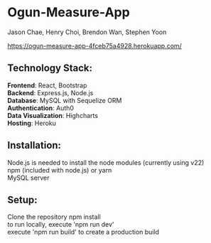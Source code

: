# Ogun-Measure-App
Jason Chae, Henry Choi, Brendon Wan, Stephen Yoon

https://ogun-measure-app-4fceb75a4928.herokuapp.com/

## Technology Stack:  
**Frontend**: React, Bootstrap  
**Backend**: Express.js, Node.js  
**Database**: MySQL with Sequelize ORM  
**Authentication**: Auth0  
**Data Visualization**: Highcharts  
**Hosting**: Heroku 

## Installation:  

Node.js is needed to install the node modules (currently using v22)  
npm (included with node.js) or yarn  
MySQL server

## Setup:

Clone the repository
npm install  
to run locally, execute 'npm run dev'  
execute 'npm run build' to create a production build
